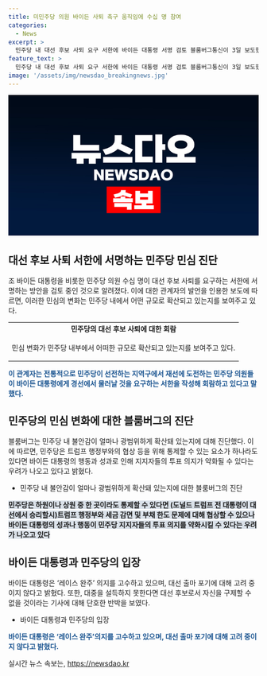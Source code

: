 ```yaml
---
title: 미민주당 의원 바이든 사퇴 촉구 움직임에 수십 명 참여
categories:
  - News
excerpt: >
  민주당 내 대선 후보 사퇴 요구 서한에 바이든 대통령 서명 검토 블룸버그통신이 3일 보도했다. 민주당 의원들은 바이든 대통령에게 물러날 것을 요구하는 서한을 회람하고 있다. 바이든 대통령의 불안정한 모습으로 불안감이 확산되면서 대선 후보 사퇴론이 민주당 안팎에서 제기되고 있다. 하원이나 상원의 통제를 위해 바이든 대통령의 성과와 행동이 민주당 지지자들의 의사를 약화시킬 우려가 나오고 있다고 블룸버그는 전했다. 후속 질문에 대한 피에르 대변인은 바이든 대통령이 직접 한 말이 아니라고 밝혔다.
feature_text: >
  민주당 내 대선 후보 사퇴 요구 서한에 바이든 대통령 서명 검토 블룸버그통신이 3일 보도했다. 민주당 의원들은 바이든 대통령에게 물러날 것을 요구하는 서한을 회람하고 있다. 바이든 대통령의 불안정한 모습으로 불안감이 확산되면서 대선 후보 사퇴론이 민주당 안팎에서 제기되고 있다. 하원이나 상원의 통제를 위해 바이든 대통령의 성과와 행동이 민주당 지지자들의 의사를 약화시킬 우려가 나오고 있다고 블룸버그는 전했다. 후속 질문에 대한 피에르 대변인은 바이든 대통령이 직접 한 말이 아니라고 밝혔다.
image: '/assets/img/newsdao_breakingnews.jpg'
---
```


<p><img src="/assets/img/newsdao_breakingnews.jpg" alt="ontimetimes 속보" /></p>

<h2 data-ke-size="size26">대선 후보 사퇴 서한에 서명하는 민주당 민심 진단</h2>

<p data-ke-size="size16">조 바이든 대통령을 비롯한 민주당 의원 수십 명이 대선 후보 사퇴를 요구하는 서한에 서명하는 방안을 검토 중인 것으로 알려졌다. 이에 대한 관계자의 발언을 인용한 보도에 따르면, 이러한 민심의 변화는 민주당 내에서 어떤 규모로 확산되고 있는지를 보여주고 있다.</p>

<table style="width: 100%;" data-ke-size="size16">
<tbody>
<tr>
<td style="text-align: center; height: 17px;"><b>민주당의 대선 후보 사퇴에 대한 회람</b></td>
</tr>
<tr>
<td style="height: 46px;">민심 변화가 민주당 내부에서 어떠한 규모로 확산되고 있는지를 보여주고 있다.</td>
</tr>
</tbody>
</table>

<p><b><span style="color: #1a5490;">이 관계자는 전통적으로 민주당이 선전하는 지역구에서 재선에 도전하는 민주당 의원들이 바이든 대통령에게 경선에서 물러날 것을 요구하는 서한을 작성해 회람하고 있다고 말했다.</span></b></p>

<h2 data-ke-size="size26">민주당의 민심 변화에 대한 블룸버그의 진단</h2>

<p data-ke-size="size16">블룸버그는 민주당 내 불안감이 얼마나 광범위하게 확산돼 있는지에 대해 진단했다. 이에 따르면, 민주당은 트럼프 행정부와의 협상 등을 위해 통제할 수 있는 요소가 하나라도 있다면 바이든 대통령의 행동과 성과로 인해 지지자들의 투표 의지가 약화될 수 있다는 우려가 나오고 있다고 밝혔다.</p>

<ul data-ke-size="size16">
<li>민주당 내 불안감이 얼마나 광범위하게 확산돼 있는지에 대한 블룸버그의 진단</li>
</ul>

<p data-ke-size="size16"><b><span style="background-color: #21538527;">민주당은 하원이나 상원 중 한 곳이라도 통제할 수 있다면 (도널드 트럼프 전 대통령이 대선에서 승리할시)트럼프 행정부와 세금 감면 및 부채 한도 문제에 대해 협상할 수 있으나 바이든 대통령의 성과나 행동이 민주당 지지자들의 투표 의지를 약화시킬 수 있다는 우려가 나오고 있다</span></b></p>

<h2 data-ke-size="size26">바이든 대통령과 민주당의 입장</h2>

<p data-ke-size="size16">바이든 대통령은 ‘레이스 완주’ 의지를 고수하고 있으며, 대선 출마 포기에 대해 고려 중이지 않다고 밝혔다. 또한, 대중을 설득하지 못한다면 대선 후보로서 자신을 구제할 수 없을 것이라는 기사에 대해 단호한 반박을 보였다.</p>

<ul data-ke-size="size16">
<li>바이든 대통령과 민주당의 입장</li>
</ul>

<p data-ke-size="size16"><b><span style="color: #1a5490;">바이든 대통령은 ‘레이스 완주’의지를 고수하고 있으며, 대선 출마 포기에 대해 고려 중이지 않다고 밝혔다.</span></b></p>
실시간 뉴스 속보는, <a href="https://newsdao.kr" rel="dofollow">https://newsdao.kr</a>



